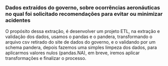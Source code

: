 ### Dados extraídos do governo, sobre ocorrências aeronáuticas no qual foi solicitado recomendações para evitar ou minimizar acidentes

O propósito dessa extração, é desenvolver um projeto ETL, na extração e validação dos dados, usamos o pandas e o pandera, transformando o arquivo csv retirado do site de dados do governo, e o validando por um schema pandera, depois fazemos uma simples limpeza dos dados, para aplicarmos valores nulos (pandas.NA), em breve, iremos aplicar transformações e finalizar o processo.